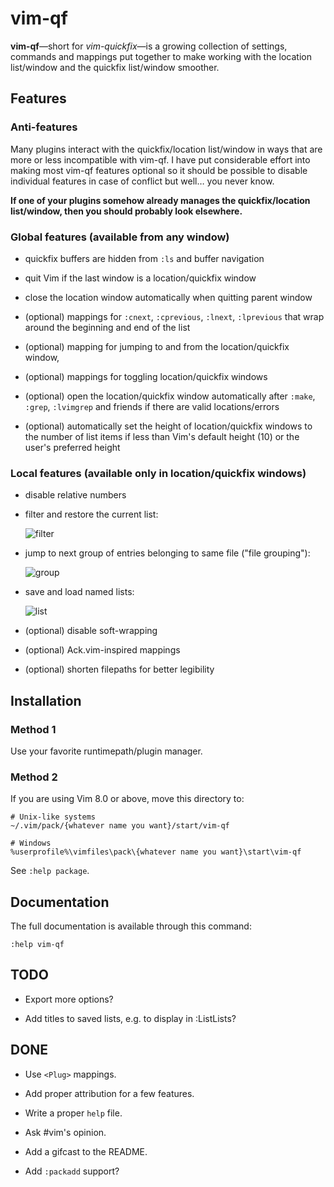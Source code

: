 # vim-qf

**vim-qf**—short for *vim-quickfix*—is a growing collection of settings, commands and mappings put together to make working with the location list/window and the quickfix list/window smoother.

## Features

### Anti-features

Many plugins interact with the quickfix/location list/window in ways that are more or less incompatible with vim-qf. I have put considerable effort into making most vim-qf features optional so it should be possible to disable individual features in case of conflict but well… you never know.

**If one of your plugins somehow already manages the quickfix/location list/window, then you should probably look elsewhere.**

### Global features (available from any window)

- quickfix buffers are hidden from `:ls` and buffer navigation

- quit Vim if the last window is a location/quickfix window

- close the location window automatically when quitting parent window

- (optional) mappings for `:cnext`, `:cprevious`, `:lnext`, `:lprevious` that wrap around the beginning and end of the list

- (optional) mapping for jumping to and from the location/quickfix window,

- (optional) mappings for toggling location/quickfix windows

- (optional) open the location/quickfix window automatically after `:make`, `:grep`, `:lvimgrep` and friends if there are valid locations/errors

- (optional) automatically set the height of location/quickfix windows to the number of list items if less than Vim's default height (10) or the user's preferred height

### Local features (available only in location/quickfix windows)

- disable relative numbers

- filter and restore the current list:

  ![filter][1]

- jump to next group of entries belonging to same file ("file grouping"):

  ![group][2]

- save and load named lists:

  ![list][3]

- (optional) disable soft-wrapping

- (optional) Ack.vim-inspired mappings

- (optional) shorten filepaths for better legibility

## Installation

### Method 1

Use your favorite runtimepath/plugin manager.

### Method 2

If you are using Vim 8.0 or above, move this directory to:

    # Unix-like systems
    ~/.vim/pack/{whatever name you want}/start/vim-qf

    # Windows
    %userprofile%\vimfiles\pack\{whatever name you want}\start\vim-qf

See `:help package`.

## Documentation

The full documentation is available through this command:

    :help vim-qf

## TODO

- Export more options?

- Add titles to saved lists, e.g. to display in :ListLists?

## DONE

- Use `<Plug>` mappings.

- Add proper attribution for a few features.

- Write a proper `help` file.

- Ask #vim's opinion.

- Add a gifcast to the README.

- Add `:packadd` support?

[1]: https://romainl.github.io/vim-qf/filter.gif
[2]: https://romainl.github.io/vim-qf/group.gif
[3]: https://romainl.github.io/vim-qf/list.gif
